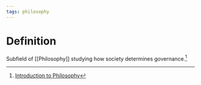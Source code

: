 ```yaml
---
tags: philosophy
---
```


# Definition

Subfield of [[Philosophy]] studying how society determines governance.[^1]

[^1]: [Introduction to Philosophy](zotero://open-pdf/library/items/M84L5RRJ?page=351)